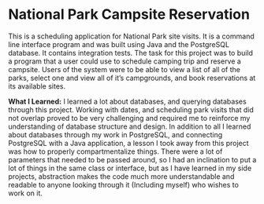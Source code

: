 # National Park Campsite Reservation

This is a scheduling application for National Park site visits. It is a command line interface program and was built using Java and the PostgreSQL database. It contains integration tests. The task for this project was to build a program that a user could use to schedule camping trip and reserve a campsite. Users of the system were to be able to view a list of all of the parks, select one and view all of it’s campgrounds, and book reservations at its available sites.


**What I Learned:**
I learned a lot about databases, and querying databases through this project. Working with dates, and scheduling park visits that did not overlap proved to be very challenging and required me to reinforce my understanding of database structure and design. In addition to all I learned about databases through my work in PostgreSQL, and connecting PostgreSQL with a Java application, a lesson I took away from this project was how to properly compartmentalize things. There were a lot of parameters that needed to be passed around, so I had an inclination to put a lot of things in the same class or interface, but as I have learned in my side projects, abstraction makes the code much more understandable and readable to anyone looking through it (Including myself) who wishes to work on it.
